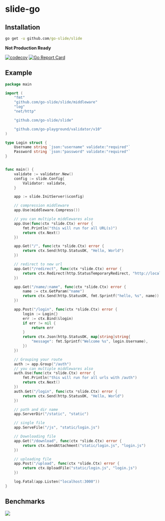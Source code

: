 # slide-go

## Installation
```cmd
go get -u github.com/go-slide/slide

```
**Not Production Ready**

[![codecov](https://codecov.io/gh/go-slide/slide/branch/master/graph/badge.svg)](https://codecov.io/gh/go-slide/slide)
[![Go Report Card](https://goreportcard.com/badge/github.com/go-slide/slide)](https://goreportcard.com/report/github.com/go-slide/slide)

## Example

```go
package main

import (
	"fmt"
	"github.com/go-slide/slide/middleware"
	"log"
	"net/http"

	"github.com/go-slide/slide"

	"github.com/go-playground/validator/v10"
)

type Login struct {
	Username string `json:"username" validate:"required"`
	Password string `json:"password" validate:"required"`
}


func main() {
	validate := validator.New()
	config := slide.Config{
		Validator: validate,
	}

	app := slide.InitServer(&config)

	// compression middleware
	app.Use(middleware.Compress())

	// you can multiple middlewares also
	app.Use(func(ctx *slide.Ctx) error {
		fmt.Println("this will run for all URL(s)")
		return ctx.Next()
	})

	app.Get("/", func(ctx *slide.Ctx) error {
		return ctx.Send(http.StatusOK, "Hello, World")
	})

	// redirect to new url
	app.Get("/redirect", func(ctx *slide.Ctx) error {
		return ctx.Redirect(http.StatusTemporaryRedirect, "http://localhost:3000/static")
	})

	app.Get("/name/:name", func(ctx *slide.Ctx) error {
		name := ctx.GetParam("name")
		return ctx.Send(http.StatusOK, fmt.Sprintf("hello, %s", name))
	})

	app.Post("/login", func(ctx *slide.Ctx) error {
		login := Login{}
		err := ctx.Bind(&login)
		if err != nil {
			return err
		}
		return ctx.Json(http.StatusOK, map[string]string{
			"message": fmt.Sprintf("Welcome %s", login.Username),
		})
	})

	// Grouping your route
	auth := app.Group("/auth")
	// you can multiple middlewares also
	auth.Use(func(ctx *slide.Ctx) error {
		fmt.Println("this will run for all urls with /auth")
		return ctx.Next()
	})
	auth.Get("/login", func(ctx *slide.Ctx) error {
		return ctx.Send(http.StatusOK, "Hello, World")
	})

	// path and dir name
	app.ServerDir("/static", "static")

	// single file
	app.ServeFile("/js", "static/login.js")

	// Downloading file
	app.Get("/download", func(ctx *slide.Ctx) error {
		return ctx.SendAttachment("static/login.js", "login.js")
	})

	// uploading file
	app.Post("/upload", func(ctx *slide.Ctx) error {
		return ctx.UploadFile("static/login.js", "login.js")
	})

	log.Fatal(app.Listen("localhost:3000"))
}
```

## Benchmarks
![](https://i.ibb.co/TWdgzB8/slide-benchmark.png)
